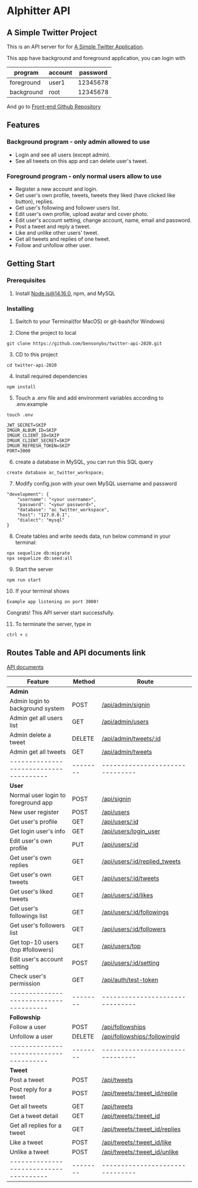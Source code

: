 # Alphitter API 
## A Simple Twitter Project
This is an API server for for [A Simple Twitter Application](https://s339428326.github.io/AlphaCamp-Twitter/login).

This app have background and foreground application, you can login with

| program    | account | password |
| ---------- | ------- | -------- |
| foreground |  user1  | 12345678 |
| background |  root   | 12345678 |

And go to [Front-end Github Repository](https://github.com/s339428326/AlphaCamp-Twitter)

## Features 

### Background program - only admin allowed to use
- Login and see all users (except admin).
- See all tweets on this app and can delete user's tweet.

### Foreground program - only normal users allow to use
- Register a new account and login.
- Get user's own profile, tweets, tweets they liked (have clicked like button), replies.
- Get user's following and follower users list.
- Edit user's own profile, upload avatar and cover photo.
- Edit user's account setting, change account, name, email and password.
- Post a tweet and reply a tweet.
- Like and unlike other users' tweet.
- Get all tweets and replies of one tweet.
- Follow and unfollow other user.


## Getting Start

### Prerequisites 

1. Install Node.js@14.16.0, npm, and MySQL

### Installing

1. Switch to your Terminal(for MacOS) or git-bash(for Windows)

2. Clone the project to local

```
git clone https://github.com/bensonybs/twitter-api-2020.git
```

3. CD to this project

```
cd twitter-api-2020
```

4. Install required dependencies

```
npm install
```


5. Touch a .env file and add environment variables according to .env.example

```
touch .env
```

```
JWT_SECRET=SKIP
IMGUR_ALBUM_ID=SKIP
IMGUR_CLIENT_ID=SKIP
IMGUR_CLIENT_SECRET=SKIP
IMGUR_REFRESH_TOKEN=SKIP
PORT=3000
```


6. create a database in MySQL, you can run this SQL query

```
create database ac_twitter_workspace;

```

7. Modify config.json with your own MySQL username and password

```
"development": {
    "username": "<your username>",
    "password": "<your password>",
    "database": "ac_twitter_workspace",
    "host": "127.0.0.1",
    "dialect": "mysql"
}
```

8. Create tables and write seeds data, run below command in your terminal:

```
npx sequelize db:migrate
npx sequelize db:seed:all
```

9. Start the server

```
npm run start
```

10. If your terminal shows

```
Example app listening on port 3000!
```
Congrats! This API server start successfully.

11. To terminate the server, type in

```
ctrl + c
```

## Routes Table and API documents link
[API documents](https://pse.is/4nwhyk)

| Feature                              | Method | Route                         |
| ------------------------------------ | ------ | ----------------------------- |
| **Admin**                            |        |                               |
| Admin login to background system     | POST   | [/api/admin/signin](api-documentation/admin/admin-signin.md)            |
| Admin get all users list             | GET    | [/api/admin/users](api-documentation/admin/admin-get-all-users.md)              |
| Admin delete a tweet                 | DELETE | [/api/admin/tweets/:id](api-documentation/admin/admin-delete-a-tweet.md)         |
| Admin get all tweets                 | GET    | [/api/admin/tweets](api-documentation/admin/admin-get-all-tweets.md)             |
|--------------------------------------|--------|-------------------------------|
| **User**                             |        |                               |
| Normal user login to foreground app  | POST   | [/api/signin](api-documentation/users/user-login.md)                   |
| New user register                    | POST   | [/api/users](api-documentation/users/user-signup.md)                    |
| Get user's profile                   | GET    | [/api/users/:id](api-documentation/users/get-single-user-profile.md)               |
| Get login user's info                | GET    | [/api/users/login_user](api-documentation/users/get-login-user-profile.md)         |
| Edit user's own profile              | PUT    | [/api/users/:id](api-documentation/users/edit-login-user-profile.md)                |
| Get user's own replies               | GET    | [/api/users/:id/replied_tweets](api-documentation/users/get-single-user-profile.md) |
| Get user's own tweets                | GET    | [/api/users/:id/tweets](api-documentation/users/get-single-user-tweets.md)         |
| Get user's liked tweets              | GET    | [/api/users/:id/likes](api-documentation/users/get-single-user-likes-tweet.md)          |
| Get user's followings list           | GET    | [/api/users/:id/followings](api-documentation/users/get-single-user-followings.md)     |
| Get user's followers list            | GET    | [/api/users/:id/followers](api-documentation/users/get-single-user-followers.md)      |
| Get top-10 users (top #followers)    | GET    | [/api/users/top](api-documentation/users/get-top10-users.md)                | 
| Edit user's account setting          | POST   | [/api/users/:id/setting](api-documentation/users/edit-login-user-account-setting.md)        |
| Check user's permission              | GET    | [/api/auth/test-token](api-documentation/users/get-token-status.md)          |
|--------------------------------------|--------|-------------------------------|
| **Followship**                       |        |                               |
| Follow a user                        | POST   | [/api/followships](api-documentation/followship/follow-a-user.md)              |
| Unfollow a user                      | DELETE | [/api/followships/:followingId](api-documentation/followship/unfollow-a-user.md) |
|--------------------------------------|--------|-------------------------------|
| **Tweet**                            |        |                               |
| Post a tweet                         | POST   | [/api/tweets](api-documentation/tweets/post-a-tweet.md)                   |
| Post reply for a tweet               | POST   | [/api/tweets/:tweet_id/replie](api-documentation/tweets/post-a-tweet-reply.md) |
| Get all tweets                       | GET    | [/api/tweets](api-documentation/tweets/get-all-tweets.md)                   |
| Get a tweet detail                   | GET    | [/api/tweets/:tweet_id](api-documentation/tweets/get-a-tweet.md)         |
| Get all replies for a tweet          | GET    | [/api/tweets/:tweet_id/replies](api-documentation/tweets/get-a-tweet.md) |
| Like a tweet                         | POST   | [/api/tweets/:tweet_id/like](api-documentation/tweets/like-a-tweet.md)    |
| Unlike a tweet                       | POST   | [/api/tweets/:tweet_id/unlike](api-documentation/tweets/unlike-a-tweet.md)  |
|--------------------------------------|--------|-------------------------------|